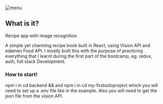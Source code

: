 ![menu](https://user-images.githubusercontent.com/58423269/77761481-6993e100-7038-11ea-8ce4-1050a528a4b3.png)


## What is it?

Recipe app with image recognition

A simple yet charming recipe book built in React, using Vision API and edamen Food API. I mostly built this with the purpose of practicing everything that I learnt during the first part of the bootcamp, eg. redux, auth, full stack Development.

### How to start!

npm i in cd backend && and npm i in cd my-firstsoloproject which you will need to set up a .env file like in the example. Also you will need to get the json file from the vision API.


